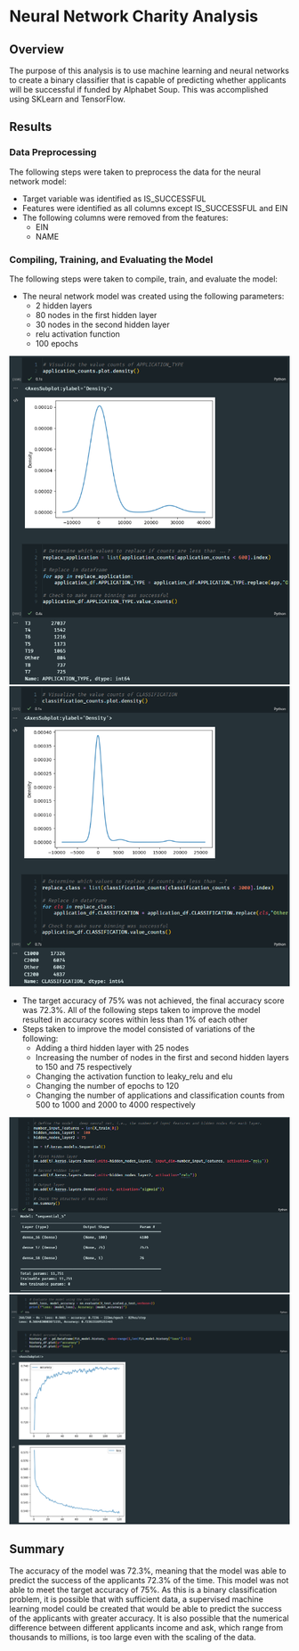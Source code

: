 # Neural Network Charity Analysis

## Overview
The purpose of this analysis is to use machine learning and neural networks to create a binary classifier that is capable of predicting whether applicants will be successful if funded by Alphabet Soup. This was accomplished using SKLearn and TensorFlow.

## Results
### Data Preprocessing
The following steps were taken to preprocess the data for the neural network model:
- Target variable was identified as IS_SUCCESSFUL
- Features were identified as all columns except IS_SUCCESSFUL and EIN
- The following columns were removed from the features:
    - EIN
    - NAME

### Compiling, Training, and Evaluating the Model
The following steps were taken to compile, train, and evaluate the model:
- The neural network model was created using the following parameters:
    - 2 hidden layers
    - 80 nodes in the first hidden layer
    - 30 nodes in the second hidden layer
    - relu activation function
    - 100 epochs

![Figure 1](Figures/Fig1.png)
![Figure 2](Figures/Fig2.png)

- The target accuracy of 75% was not achieved, the final accuracy score was 72.3%. All of the following steps taken to improve the model resulted in accuracy scores within less than 1% of each other
- Steps taken to improve the model consisted of variations of the following:
    - Adding a third hidden layer with 25 nodes
    - Increasing the number of nodes in the first and second hidden layers to 150 and 75 respectively
    - Changing the activation function to leaky_relu and elu
    - Changing the number of epochs to 120
    - Changing the number of applications and classification counts from 500 to 1000 and 2000 to 4000 respectively

![Figure 3](Figures/Fig3.png)
![Figure 4](Figures/Fig4.png)

## Summary
The accuracy of the model was 72.3%, meaning that the model was able to predict the success of the applicants 72.3% of the time. This model was not able to meet the target accuracy of 75%. As this is a binary classification problem, it is possible that with sufficient data, a supervised machine learning model could be created that would be able to predict the success of the applicants with greater accuracy. It is also possible that the numerical difference between different applicants income and ask, which range from thousands to millions, is too large even with the scaling of the data.
